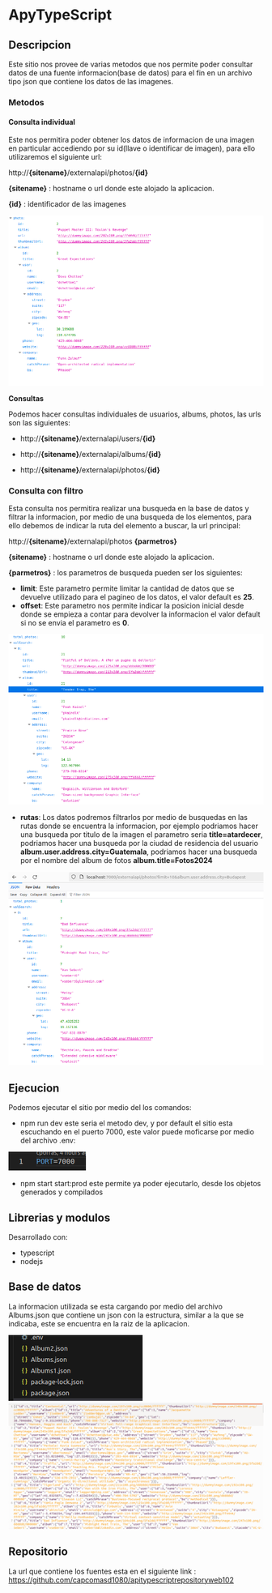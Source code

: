 # ApyTypeScript
## Descripcion
Este sitio nos provee de varias metodos que nos permite poder consultar datos de una fuente informacion(base de datos) para el fin en un archivo tipo json que contiene los datos de las imagenes.
### Metodos 
#### Consulta individual
Este nos permitira poder obtener los datos de informacion de una imagen en particular accediendo por su id(llave o identificar de imagen), para ello utilizaremos el siguiente url:

http://**{sitename}**/externalapi/photos/**{id}**

**{sitename}** : hostname o url donde este alojado la aplicacion.

**{id}** : identificador de las imagenes

![alt text](./imagesReadme/photoID.png)

**Consultas**

Podemos hacer consultas individuales de usuarios, albums, photos, las urls son las siguientes:

* http://**{sitename}**/externalapi/users/**{id}**

* http://**{sitename}**/externalapi/albums/**{id}**
* http://**{sitename}**/externalapi/photos/**{id}**



### Consulta con filtro
Esta consulta nos permitira realizar una busqueda en la base de datos y filtrar la informacion, por medio de una busqueda de los elementos, para ello debemos de indicar la ruta del elemento a buscar, la url principal:

http://**{sitename}**/externalapi/photos **{parmetros}**

**{sitename}** : hostname o url donde este alojado la aplicacion.

**{parmetros}** : los parametros de busqueda pueden ser los siguientes:
* **limit**: Este parametro permite limitar la cantidad de datos que se devuelve utilizado para el pagineo de los datos, el valor default es **25**.
* **offset**: Este parametro nos permite indicar la posicion inicial desde donde se empieza a contar para devolver la informacion el valor default si no se envia el parametro es **0**.

![filterlimit](./imagesReadme/limitOff.png)

* **rutas**: Los datos podremos filtrarlos por medio de busquedas en las rutas donde se encuentra la informacion, por ejemplo podriamos hacer una busqueda por titulo de la imagen el parametro seria **title=atardecer**, podriamos hacer una busqueda por la ciudad de residencia del usuario **album.user.address.city=Guatemala**, podriamos hacer una busqueda por el nombre del album de fotos **album.title=Fotos2024**

![citySearch](./imagesReadme/citySearch.png)

## Ejecucion

Podemos ejecutar el sitio por medio del los comandos:
* npm run dev este seria el metodo dev, y por default el sitio esta escuchando en el puerto 7000, este valor puede moficarse por medio del archivo .env:

![puerto](./imagesReadme/puerto.png)
* npm start start:prod este permite ya poder ejecutarlo, desde los objetos generados y compilados

## Librerias y modulos
Desarrollado con:
* typescript
* nodejs


## Base de datos
La informacion utilizada se esta cargando por medio del archivo Albums.json que contiene un json con la estructura, similar a la que se indicaba, este se encuentra en la raiz de la aplicacion.

![filesView](./imagesReadme/filesView.png)
![jsonFile](./imagesReadme/jsonFile.png)

## Repositorio
La url que contiene los fuentes esta en el siguiente link :
https://github.com/capcomasd1080/apitypescriptrepositoryweb102